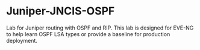 # Juniper-JNCIS-OSPF
Lab for Juniper routing with OSPF and RIP. This lab is designed for EVE-NG to help learn OSPF LSA types or provide a baseline for production deployment.
